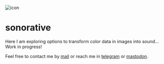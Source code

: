 ![icon](https://gitlab.com/azarte/sonorative/-/raw/master/assets/img/logo_64.png)

# sonorative

Here I am exploring options to transform color data in images into sound... Work in progress!

Feel free to contact me by [mail](mailto:rodrigovalla@protonmail.ch) or reach me in
[telegram](https://t.me/rvalla) or [mastodon](https://fosstodon.org/@rvalla).
